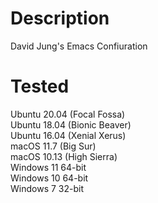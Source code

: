 # Description
David Jung's Emacs Confiuration

# Tested
Ubuntu 20.04 (Focal Fossa)  
Ubuntu 18.04 (Bionic Beaver)  
Ubuntu 16.04 (Xenial Xerus)  
macOS 11.7 (Big Sur)  
macOS 10.13 (High Sierra)  
Windows 11 64-bit  
Windows 10 64-bit  
Windows 7 32-bit  
